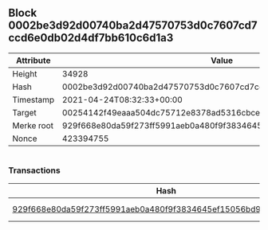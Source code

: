 ## Block 0002be3d92d00740ba2d47570753d0c7607cd7ccd6e0db02d4df7bb610c6d1a3

Attribute | Value
--- | ---
Height | 34928
Hash | 0002be3d92d00740ba2d47570753d0c7607cd7ccd6e0db02d4df7bb610c6d1a3
Timestamp | 2021-04-24T08:32:33+00:00
Target | 00254142f49eaaa504dc75712e8378ad5316cbcead634704b3734b6271167cc4
Merke root | 929f668e80da59f273ff5991aeb0a480f9f3834645ef15056bd9c2dc8bd067a9
Nonce | 423394755

```

```

### Transactions

Hash | Amount
--- | ---
[929f668e80da59f273ff5991aeb0a480f9f3834645ef15056bd9c2dc8bd067a9](929f668e80da59f273ff5991aeb0a480f9f3834645ef15056bd9c2dc8bd067a9.md) | 10.00000000 SKEPTI 
